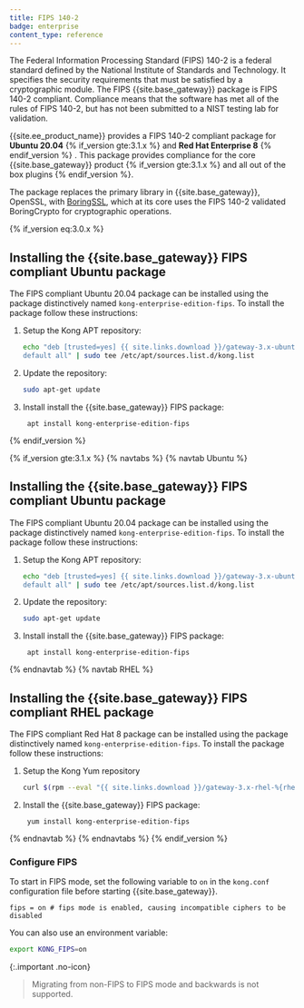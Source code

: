 ```yaml
---
title: FIPS 140-2
badge: enterprise
content_type: reference
---
```


The Federal Information Processing Standard (FIPS) 140-2 is a federal standard defined by the National Institute of Standards and Technology. It specifies the security requirements that must be satisfied by a cryptographic module. The FIPS {{site.base_gateway}} package is FIPS 140-2 compliant. Compliance means that the software has met all of the rules of FIPS 140-2, but has not been submitted to a NIST testing lab for validation.


{{site.ee_product_name}} provides a FIPS 140-2 compliant package for **Ubuntu 20.04** {% if_version gte:3.1.x %} and **Red Hat Enterprise 8** {% endif_version %} . This package provides compliance for the core {{site.base_gateway}} product {% if_version gte:3.1.x %} and all out of the box plugins {% endif_version %}. 

The package replaces the primary library in {{site.base_gateway}}, OpenSSL, with [BoringSSL](https://boringssl.googlesource.com/boringssl/), which at its core uses the FIPS 140-2 validated BoringCrypto for cryptographic operations.

{% if_version eq:3.0.x %}
## Installing the {{site.base_gateway}} FIPS compliant Ubuntu package

The FIPS compliant Ubuntu 20.04 package can be installed using the package distinctively named `kong-enterprise-edition-fips`. To install the package follow these instructions:

1. Setup the Kong APT repository:
    ```bash
    echo "deb [trusted=yes] {{ site.links.download }}/gateway-3.x-ubuntu-$(lsb_release -sc)/ \
    default all" | sudo tee /etc/apt/sources.list.d/kong.list
    ```

2. Update the repository:
    ```bash
    sudo apt-get update
    ```

3. Install install the {{site.base_gateway}} FIPS package:
 
        apt install kong-enterprise-edition-fips

{% endif_version %}

{% if_version gte:3.1.x %}
{% navtabs %}
{% navtab Ubuntu %}
## Installing the {{site.base_gateway}} FIPS compliant Ubuntu package

The FIPS compliant Ubuntu 20.04 package can be installed using the package distinctively named `kong-enterprise-edition-fips`. To install the package follow these instructions:

1. Setup the Kong APT repository:
    ```bash
    echo "deb [trusted=yes] {{ site.links.download }}/gateway-3.x-ubuntu-$(lsb_release -sc)/ \
    default all" | sudo tee /etc/apt/sources.list.d/kong.list
    ```

2. Update the repository:
    ```bash
    sudo apt-get update
    ```

3. Install install the {{site.base_gateway}} FIPS package:
 
        apt install kong-enterprise-edition-fips

{% endnavtab %}
{% navtab RHEL %}
## Installing the {{site.base_gateway}} FIPS compliant RHEL package

The FIPS compliant Red Hat 8 package can be installed using the package distinctively named `kong-enterprise-edition-fips`. To install the package follow these instructions: 


1. Setup the Kong Yum repository
    
    ```bash
    curl $(rpm --eval "{{ site.links.download }}/gateway-3.x-rhel-%{rhel}/config.repo") | sudo tee /etc/yum.repos.d/kong.repo
    ```

2. Install the {{site.base_gateway}} FIPS package:

        yum install kong-enterprise-edition-fips

{% endnavtab %}
{% endnavtabs %}
{% endif_version %}

### Configure FIPS

To start in FIPS mode, set the following variable to `on` in the `kong.conf` configuration file before starting {{site.base_gateway}}. 

```
fips = on # fips mode is enabled, causing incompatible ciphers to be disabled
```

You can also use an environment variable:

```bash
export KONG_FIPS=on
```

{:.important .no-icon}
> Migrating from non-FIPS to FIPS mode and backwards is not supported.
